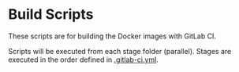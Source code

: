 # Build Scripts

These scripts are for building the Docker images with GitLab CI.

Scripts will be executed from each stage folder (parallel). Stages are executed in the order defined in [.gitlab-ci.yml](/.gitlab-ci.yml).